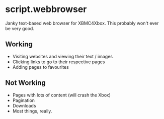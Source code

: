 # script.webbrowser
Janky text-based web browser for XBMC4Xbox. This probably won't ever be very good.

## Working
- Visiting websites and viewing their text / images
- Clicking links to go to their respective pages
- Adding pages to favourites 

## Not Working
- Pages with lots of content (will crash the Xbox)
- Pagination
- Downloads
- Most things, really.
